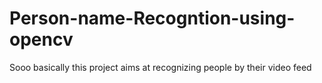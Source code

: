 # Person-name-Recogntion-using-opencv


Sooo basically this project aims at recognizing people by their video feed 

